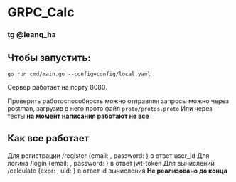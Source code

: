 # GRPC_Calc
### tg @leanq_ha
## Чтобы запустить:
```go run cmd/main.go --config=config/local.yaml```

Сервер работает на порту 8080.

Проверить работоспособность можно отправляя запросы можно через postman, загрузив в него прото файл
```proto/protos.proto```
Или через тесты **на момент написания работают не все**

## Как все работает
Для регистрации /register {email: , password: } в ответ user_id
Для логина /login {email: , password: } в ответ jwt-token
Для вычислений /calculate {expr: , uid: } в ответ id вычисления **Не реализовано до конца**

